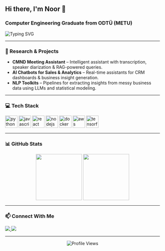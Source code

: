 <h2 align="left">Hi there, I'm Noor 👋</h2>

<h3 align="left">Computer Engineering Graduate from ODTÜ (METU)</h3>

<p align="left">
  <img src="https://readme-typing-svg.herokuapp.com?font=Fira+Code&duration=3000&pause=1000&color=F75C7E&center=false&vCenter=true&multiline=true&width=435&lines=AI+Engineer+%7C+PhD Candidate+%7C+Problem+Solver;Building+Smart+Systems+with+ML+%26+NLP;Always+curious%2C+always+learning+%F0%9F%93%9A" alt="Typing SVG" />
</p>

---

### 🧠 Research & Projects

- **CMND Meeting Assistant** – Intelligent assistant with transcription, speaker diarization & RAG-powered queries.
- **AI Chatbots for Sales & Analytics** – Real-time assistants for CRM dashboards & business insight generation.
- **NLP Toolkits** – Pipelines for extracting insights from messy business data using LLMs and statistical modeling.

---

### 💻 Tech Stack

<p align="left">
  <img src="https://cdn.jsdelivr.net/gh/devicons/devicon/icons/python/python-original.svg" height="40" alt="python" />
  <img src="https://cdn.jsdelivr.net/gh/devicons/devicon/icons/javascript/javascript-original.svg" height="40" alt="javascript" />
  <img src="https://cdn.jsdelivr.net/gh/devicons/devicon/icons/react/react-original.svg" height="40" alt="react" />
  <img src="https://cdn.jsdelivr.net/gh/devicons/devicon/icons/nodejs/nodejs-original.svg" height="40" alt="nodejs" />
  <img src="https://cdn.jsdelivr.net/gh/devicons/devicon/icons/docker/docker-original.svg" height="40" alt="docker" />
  <img src="https://cdn.jsdelivr.net/gh/devicons/devicon/icons/aws/aws-original.svg" height="40" alt="aws" />
  <img src="https://cdn.jsdelivr.net/gh/devicons/devicon/icons/tensorflow/tensorflow-original.svg" height="40" alt="tensorflow" />
</p>

---

### 📊 GitHub Stats

<div align="center">
  <img src="https://streak-stats.demolab.com?user=Noor-Z1&locale=en&mode=daily&theme=dracula&hide_border=false&border_radius=5" height="150" />
  <img src="https://github-readme-stats.vercel.app/api/top-langs?username=Noor-Z1&locale=en&layout=compact&langs_count=6&theme=dracula&hide_border=false" height="150" />
</div>

---

### 📫 Connect With Me

<p align="left">
  <a href="https://www.linkedin.com/in/noor-ul-zain-305144145/" target="_blank">
    <img src="https://img.shields.io/badge/LinkedIn-0077B5?style=for-the-badge&logo=linkedin&logoColor=white" />
  </a>
  <a href="mailto:noorulzayn10@gmail.com" target="_blank">
    <img src="https://img.shields.io/badge/Gmail-D14836?style=for-the-badge&logo=gmail&logoColor=white" />
  </a>
</p>

---

<div align="center">
  <img src="https://profile-counter.glitch.me/Noor-Z1/count.svg?" alt="Profile Views" />
</div>
